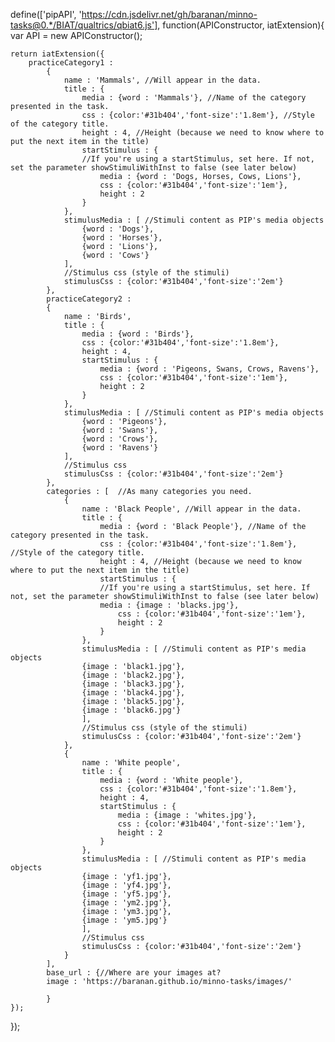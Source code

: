 define(['pipAPI', 'https://cdn.jsdelivr.net/gh/baranan/minno-tasks@0.*/BIAT/qualtrics/qbiat6.js'], function(APIConstructor, iatExtension){
  var API = new APIConstructor();

	
	return iatExtension({
		practiceCategory1 : 
			{
				name : 'Mammals', //Will appear in the data.
				title : {
					media : {word : 'Mammals'}, //Name of the category presented in the task.
					css : {color:'#31b404','font-size':'1.8em'}, //Style of the category title.
					height : 4, //Height (because we need to know where to put the next item in the title)
					startStimulus : { 
					//If you're using a startStimulus, set here. If not, set the parameter showStimuliWithInst to false (see later below)
						media : {word : 'Dogs, Horses, Cows, Lions'}, 
						css : {color:'#31b404','font-size':'1em'}, 
						height : 2
					}
				}, 
				stimulusMedia : [ //Stimuli content as PIP's media objects
					{word : 'Dogs'}, 
					{word : 'Horses'}, 
					{word : 'Lions'}, 
					{word : 'Cows'}
				], 
				//Stimulus css (style of the stimuli)
				stimulusCss : {color:'#31b404','font-size':'2em'}
			},	
			practiceCategory2 : 
			{
				name : 'Birds', 
				title : {
					media : {word : 'Birds'}, 
					css : {color:'#31b404','font-size':'1.8em'}, 
					height : 4,
					startStimulus : {
						media : {word : 'Pigeons, Swans, Crows, Ravens'}, 
						css : {color:'#31b404','font-size':'1em'}, 
						height : 2
					}
				}, 
				stimulusMedia : [ //Stimuli content as PIP's media objects
					{word : 'Pigeons'}, 
					{word : 'Swans'}, 
					{word : 'Crows'}, 
					{word : 'Ravens'}
				], 
				//Stimulus css
				stimulusCss : {color:'#31b404','font-size':'2em'}
			},
			categories : [  //As many categories you need.
				{
					name : 'Black People', //Will appear in the data.
					title : {
						media : {word : 'Black People'}, //Name of the category presented in the task.
						css : {color:'#31b404','font-size':'1.8em'}, //Style of the category title.
						height : 4, //Height (because we need to know where to put the next item in the title)
						startStimulus : { 
						//If you're using a startStimulus, set here. If not, set the parameter showStimuliWithInst to false (see later below)
						media : {image : 'blacks.jpg'}, 
							css : {color:'#31b404','font-size':'1em'}, 
							height : 2
						}
					}, 
					stimulusMedia : [ //Stimuli content as PIP's media objects
					{image : 'black1.jpg'}, 
        			{image : 'black2.jpg'}, 
        			{image : 'black3.jpg'}, 
        			{image : 'black4.jpg'}, 
        			{image : 'black5.jpg'}, 
        			{image : 'black6.jpg'}
					], 
					//Stimulus css (style of the stimuli)
					stimulusCss : {color:'#31b404','font-size':'2em'}
				},	
				{
					name : 'White people', 
					title : {
						media : {word : 'White people'}, 
						css : {color:'#31b404','font-size':'1.8em'}, 
						height : 4,
						startStimulus : {
							media : {image : 'whites.jpg'},  
							css : {color:'#31b404','font-size':'1em'}, 
							height : 2
						}
					}, 
					stimulusMedia : [ //Stimuli content as PIP's media objects
					{image : 'yf1.jpg'}, 
        			{image : 'yf4.jpg'}, 
        			{image : 'yf5.jpg'}, 
        			{image : 'ym2.jpg'}, 
        			{image : 'ym3.jpg'}, 
        			{image : 'ym5.jpg'}
					], 
					//Stimulus css
					stimulusCss : {color:'#31b404','font-size':'2em'}
				}
			],
			base_url : {//Where are your images at?
			image : 'https://baranan.github.io/minno-tasks/images/'
				
			} 
	});
});


